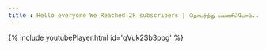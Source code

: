 ```yaml
---
title : Hello everyone We Reached 2k subscribers | தொடர்ந்து பயணிப்போம்.... #Shorts #ashortaday
---
```






{% include youtubePlayer.html id='qVuk2Sb3ppg' %}
